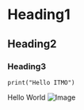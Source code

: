 # Heading1
## Heading2
### Heading3

```python3
print("Hello ITMO")
```
Hello World
![Image](https://avatars.mds.yandex.net/i?id=f12f3362fba220b5fab42fe2537d42a4_l-5253306-images-thumbs&n=13)
